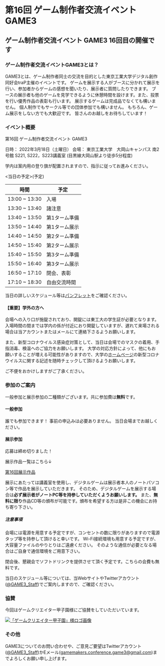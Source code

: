 # 第16回 ゲーム制作者交流イベント GAME3

## ゲーム制作者交流イベント GAME3 16回目の開催です

### ゲーム制作者交流イベントGAME3とは？

GAME3とは、ゲーム制作者同士の交流を目的とした東京工業大学デジタル創作同好会traP主催のイベントです。
ゲームを展示する人がブースに分かれて展示を行い、参加者からゲームの感想を聞いたり、展示者に質問したりできます。
ブースの展示者も他のゲームを見学できるように休憩時間を設けます。また、投票を行い優秀作品の表彰も行います。
展示するゲームは完成品でなくても構いません。
個人制作でもサークル等での団体参加でも構いません。
もちろん、ゲーム展示をしない方でも大歓迎です。
皆さんのお越しをお待ちしています！

### イベント概要

第16回 ゲーム制作者交流イベント GAME3

日時： 2022年3月18日（土曜日）
会場： 東京工業大学　大岡山キャンパス 南2号館 S221, S222，S223講義室
(目黒線大岡山駅より徒歩5分程度)

学内は案内用の登り旗が配置されますので、指示に従ってお進みください。

<当日の予定>(予定)

| 時間          | 予定          |
| ------------- | ------------- |
| 13:00 ~ 13:30 | 入場          |
| 13:30 ~ 13:40 | 諸注意        |
| 13:40 ~ 13:50 | 第1ターム準備 |
| 13:50 ~ 14:40 | 第1ターム展示 |
| 14:40 ~ 14:50 | 第2ターム準備 |
| 14:50 ~ 15:40 | 第2ターム展示 |
| 15:40 ~ 15:50 | 第3ターム準備 |
| 15:50 ~ 16:40 | 第3ターム展示 |
| 16:50 ~ 17:10 | 閉会、表彰    |
| 17:10 ~ 18:30 | 自由交流時間  |

当日の詳しいスケジュール等は[パンフレット](/event/16th/pamphlet)をご確認ください。

#### 【重要】学外の方へ

会場への入り口が施錠されており、開錠には東工大の学生証が必要となります。入場時間の間までは学内の係が付近におり開錠していますが、遅れて来場される場合は当アカウントまたはメールにて連絡下さるようお願いします。

また、新型コロナウイルス感染症対策として、当日は会場でのマスクの着用、手指消毒、検温へのご協力をお願いします。
大学の対応方針によって、他にもお願いすることが増える可能性がありますので、大学の[ホームページ](https://www.titech.ac.jp)の新型コロナウイルスに関する記述を随時チェックして頂けるようお願いします。

ご不便をおかけしますがご了承ください。

### 参加のご案内

一般参加と展示参加の二種類がございます。共に参加費は**無料**です。

#### 一般参加

誰でも参加できます！
事前の申込みは必要ありません。
当日会場までお越しください。

#### 展示参加

応募は締め切りました！

展示作品一覧はこちら↓

[第16回展示作品](/event/16th/games)

展示にあたっては講義室を使用し、デジタルゲームは展示者本人のノートパソコン等で作品を展示していただきます。
そのため、デジタルゲームを展示する場合は**必ず展示者がノートPC等を持参していただくようお願いします。**
また、**無料に限り**作品CD等の頒布が可能です。頒布を希望する方は是非この機会にお持ち寄り下さい。

##### 注意事項

会場には電源を用意する予定ですが、コンセントの数に限りがありますので電源タップ等を持参して頂けると幸いです。
Wi-Fi接続環境も用意する予定ですが、大容量ファイルのやりとりはご遠慮ください。
そのような通信が必要となる場合はご自身で通信環境をご用意下さい。

閉会後、懇親会でソフトドリンクを提供させて頂く予定です。こちらの会費も無料です。

当日のスケジュール等については、当WebサイトやTwitterアカウント([@GAME3_Staff](https://twitter.com/GAME3_Staff))でご案内しますので、ご確認ください。

### 協賛

今回はゲームクリエイター甲子園様にご協賛をしていただいています。

[![「ゲームクリエイター甲子園」様ロゴ画像](/img/content/16th/4093-3997-max.png)](https://game.creators-guild.com/gck2022/)

### その他

GAME3についてのお問い合わせや、ご意見ご要望はTwitterアカウント([@GAME3_Staff](https://twitter.com/GAME3_Staff))かEメール(<gamemakers.conference.game3@gmail.com>)までよろしくお願い申し上げます。
